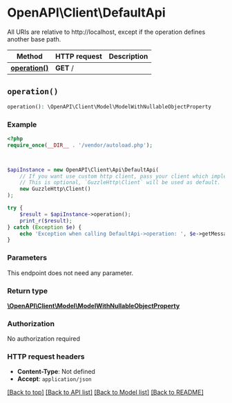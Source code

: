 # OpenAPI\Client\DefaultApi

All URIs are relative to http://localhost, except if the operation defines another base path.

| Method | HTTP request | Description |
| ------------- | ------------- | ------------- |
| [**operation()**](DefaultApi.md#operation) | **GET** / |  |


## `operation()`

```php
operation(): \OpenAPI\Client\Model\ModelWithNullableObjectProperty
```



### Example

```php
<?php
require_once(__DIR__ . '/vendor/autoload.php');



$apiInstance = new OpenAPI\Client\Api\DefaultApi(
    // If you want use custom http client, pass your client which implements `GuzzleHttp\ClientInterface`.
    // This is optional, `GuzzleHttp\Client` will be used as default.
    new GuzzleHttp\Client()
);

try {
    $result = $apiInstance->operation();
    print_r($result);
} catch (Exception $e) {
    echo 'Exception when calling DefaultApi->operation: ', $e->getMessage(), PHP_EOL;
}
```

### Parameters

This endpoint does not need any parameter.

### Return type

[**\OpenAPI\Client\Model\ModelWithNullableObjectProperty**](../Model/ModelWithNullableObjectProperty.md)

### Authorization

No authorization required

### HTTP request headers

- **Content-Type**: Not defined
- **Accept**: `application/json`

[[Back to top]](#) [[Back to API list]](../../README.md#endpoints)
[[Back to Model list]](../../README.md#models)
[[Back to README]](../../README.md)
